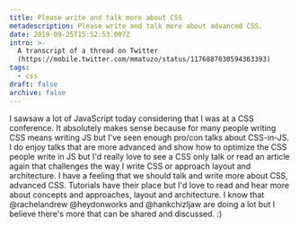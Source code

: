 ```yaml
---
title: Please write and talk more about CSS
metadescription: Please write and talk more about advanced CSS.
date: 2019-09-25T15:52:53.007Z
intro: >-
  A transcript of a thread on Twitter
  (https://mobile.twitter.com/mmatuzo/status/1176887030594363393)
tags:
  - css
draft: false
archive: false
---
```

I sawsaw a lot of JavaScript today considering that I was at a CSS conference. It absolutely makes sense because for many people writing CSS means writing JS but I've seen enough pro/con talks about CSS-in-JS. I do enjoy talks that are more advanced and show how to optimize the CSS people write in JS but I'd really love to see a CSS only talk or read an article again that challenges the way I write CSS or approach layout and architecture. I have a feeling that we should talk and write more about CSS, advanced CSS. Tutorials have their place but I'd love to read and hear more about concepts and approaches, layout and architecture. I know that @rachelandrew
 @heydonworks
 and @hankchizljaw
 are doing a lot but I believe there's more that can be shared and discussed. :)
